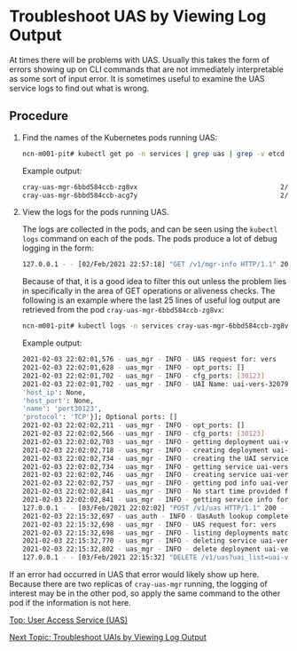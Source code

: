 # Troubleshoot UAS by Viewing Log Output

At times there will be problems with UAS. Usually this takes the form of errors showing up on CLI commands that are not immediately interpretable as some sort of input error. It is sometimes useful to examine the UAS service logs to find out what is wrong.

## Procedure

1. Find the names of the Kubernetes pods running UAS:

    ```bash
    ncn-m001-pit# kubectl get po -n services | grep uas | grep -v etcd
    ```

    Example output:

    ```bash
    cray-uas-mgr-6bbd584ccb-zg8vx                                    2/2     Running     0          7d7h
    cray-uas-mgr-6bbd584ccb-acg7y                                    2/2     Running     0          7d7h
    ```

1. View the logs for the pods running UAS.

    The logs are collected in the pods, and can be seen using the `kubectl logs` command on each of the pods. The pods produce a lot of debug logging in the form:

    ```bash
    127.0.0.1 - - [02/Feb/2021 22:57:18] "GET /v1/mgr-info HTTP/1.1" 200 -
    ```

    Because of that, it is a good idea to filter this out unless the problem lies in specifically in the area of GET operations or aliveness checks. The following is an example where the last 25 lines of useful log output are retrieved from the pod `cray-uas-mgr-6bbd584ccb-zg8vx`:

    ```bash
    ncn-m001-pit# kubectl logs -n services cray-uas-mgr-6bbd584ccb-zg8vx cray-uas-mgr | grep -v '"GET ' | tail -25
    ```

    Example output:

    ```bash
    2021-02-03 22:02:01,576 - uas_mgr - INFO - UAS request for: vers
    2021-02-03 22:02:01,628 - uas_mgr - INFO - opt_ports: []
    2021-02-03 22:02:01,702 - uas_mgr - INFO - cfg_ports: [30123]
    2021-02-03 22:02:01,702 - uas_mgr - INFO - UAI Name: uai-vers-32079250; Container ports: [{'container_port': 30123,
    'host_ip': None,
    'host_port': None,
    'name': 'port30123',
    'protocol': 'TCP'}]; Optional ports: []
    2021-02-03 22:02:02,211 - uas_mgr - INFO - opt_ports: []
    2021-02-03 22:02:02,566 - uas_mgr - INFO - cfg_ports: [30123]
    2021-02-03 22:02:02,703 - uas_mgr - INFO - getting deployment uai-vers-32079250 in namespace user
    2021-02-03 22:02:02,718 - uas_mgr - INFO - creating deployment uai-vers-32079250 in namespace user
    2021-02-03 22:02:02,734 - uas_mgr - INFO - creating the UAI service uai-vers-32079250-ssh
    2021-02-03 22:02:02,734 - uas_mgr - INFO - getting service uai-vers-32079250-ssh in namespace user
    2021-02-03 22:02:02,746 - uas_mgr - INFO - creating service uai-vers-32079250-ssh in namespace user
    2021-02-03 22:02:02,757 - uas_mgr - INFO - getting pod info uai-vers-32079250
    2021-02-03 22:02:02,841 - uas_mgr - INFO - No start time provided from pod
    2021-02-03 22:02:02,841 - uas_mgr - INFO - getting service info for uai-vers-32079250-ssh in namespace user
    127.0.0.1 - - [03/Feb/2021 22:02:02] "POST /v1/uas HTTP/1.1" 200 -
    2021-02-03 22:15:32,697 - uas_auth - INFO - UasAuth lookup complete for user vers
    2021-02-03 22:15:32,698 - uas_mgr - INFO - UAS request for: vers
    2021-02-03 22:15:32,698 - uas_mgr - INFO - listing deployments matching: host None, labels uas=managed,user=vers
    2021-02-03 22:15:32,770 - uas_mgr - INFO - deleting service uai-vers-32079250-ssh in namespace user
    2021-02-03 22:15:32,802 - uas_mgr - INFO - delete deployment uai-vers-32079250 in namespace user
    127.0.0.1 - - [03/Feb/2021 22:15:32] "DELETE /v1/uas?uai_list=uai-vers-32079250 HTTP/1.1" 200 -
    ```

If an error had occurred in UAS that error would likely show up here. Because there are two replicas of `cray-uas-mgr` running, the logging of interest may be in the other pod, so apply the same command to the other pod if the information is not here.

[Top: User Access Service (UAS)](index.md)

[Next Topic: Troubleshoot UAIs by Viewing Log Output](Troubleshoot_UAIs_by_Viewing_Log_Output.md)
